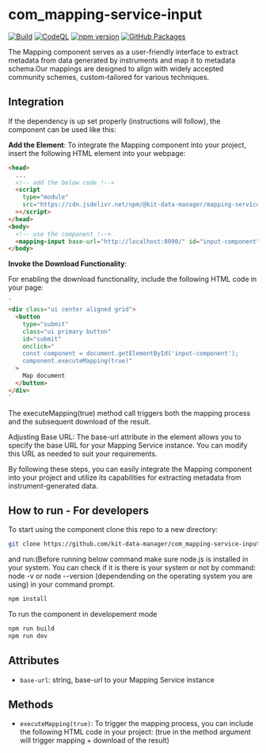 # com_mapping-service-input

[![Build](https://github.com/kit-data-manager/com_mapping-service-input/actions/workflows/ci.yml/badge.svg?branch=main)](https://github.com/kit-data-manager/com_mapping-service-input/actions/workflows/ci.yml)
[![CodeQL](https://github.com/kit-data-manager/com_mapping-service-input/actions/workflows/codeql.yml/badge.svg?branch=main)](https://github.com/kit-data-manager/com_mapping-service-input/actions/workflows/codeql.yml)
[![npm version](https://img.shields.io/npm/v/@kit-data-manager/mapping-service-input.svg)](https://www.npmjs.com/package/@kit-data-manager/mapping-service-input)
[![GitHub Packages](https://img.shields.io/badge/GitHub%20Packages-published-2ea44f?logo=github)](https://github.com/kit-data-manager/com_mapping-service-input/pkgs/npm/mapping-service-input)

The Mapping component serves as a user-friendly interface to extract metadata from data generated by instruments and map it to metadata schema.Our mappings are designed to align with widely accepted community schemes, custom-tailored for various techniques.

## Integration

If the dependency is up set properly (instructions will follow), the component can be used like this:

**Add the Element**:
To integrate the Mapping component into your project, insert the following HTML element into your webpage:

```html
<head>
  ...
  <!-- add the below code !-->
  <script
    type="module"
    src="https://cdn.jsdelivr.net/npm/@kit-data-manager/mapping-service-input@latest/dist/com_mapping-service-input.es.js"
  ></script>
</head>
<body>
  <!-- use the component !-->
  <mapping-input base-url="http://localhost:8090/" id="input-component"></mapping-input>
</body>
```

**Invoke the Download Functionality**:

For enabling the download functionality, include the following HTML code in your page:

```html
`
<div class="ui center aligned grid">
  <button
    type="submit"
    class="ui primary button"
    id="submit"
    onclick="
    const component = document.getElementById('input-component');
    component.executeMapping(true)"
  >
    Map document
  </button>
</div>
`
```

The executeMapping(true) method call triggers both the mapping process and the subsequent download of the result.

Adjusting Base URL:
The base-url attribute in the <mapping-input> element allows you to specify the base URL for your Mapping Service instance. You can modify this URL as needed to suit your requirements.

By following these steps, you can easily integrate the Mapping component into your project and utilize its capabilities for extracting metadata from instrument-generated data.

## How to run - For developers

To start using the component clone this repo to a new directory:

```bash
git clone https://github.com/kit-data-manager/com_mapping-service-input.git
```

and run:(Before running below command make sure node.js is installed in your system. You can check if it is there is your system or not by command: node -v or node --version (dependending on the operating system you are using) in your command prompt.

```bash
npm install
```

To run the component in developement mode

```bash
npm run build
npm run dev
```

## Attributes

- `base-url`: string, base-url to your Mapping Service instance

## Methods

- `executeMapping(true)`: To trigger the mapping process, you can include the following HTML code in your project:
  (true in the method argument will trigger mapping + download of the result)

